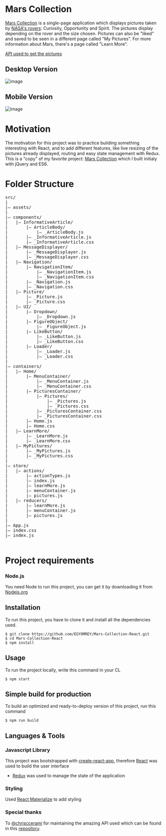 # Mars Collection
[Mars Collection](https://mars-collection.firebaseapp.com/) is a single-page application which displays pictures taken by [NASA's rovers](https://en.wikipedia.org/wiki/Mars_rover): Curiosity, Opportunity and Spirit. The pictures display depending on the rover and the size chosen. Pictures can also be "liked" and saved to be seen in a different page called "My Pictures". For more information about Mars, there's a page called "Learn More".

[API used to get the pictures](https://github.com/chrisccerami/mars-photo-api)

## Desktop Version
 ![image](https://i.imgur.com/1lLy6mN.png)
 
## Mobile Version
 ![image](https://i.imgur.com/fgtUcEH.png)

# Motivation
The motivation for this project was to practice building something interesting with React, and to add different features, like live resizing of the pictures already displayed, routing and easy state management with Redux. This is a "copy" of my favorite project: [Mars Collection](https://egyomrey.github.io/Mars-Collection/build/index.html) which I built initialy with jQuery and ES6. 

# Folder Structure 
<pre>
src/  
|  
|– assets/
|  
|– components/  
|   |– InformativeArticle/
|   	|– ArticleBody/
|	    	|– _ArticleBody.js
|  		|– _InformativeArticle.js
|  		|– _InformativeArticle.css
|   |– MessageDisplayer/
|  		|– _MessageDisplayer.js
|  		|– _MessageDisplayer.css
|   |– Navigation/
|   	|– NavigationItem/
|	    	|– _NavigationItem.js
|	    	|– _NavigationItem.css
|  		|– _Navigation.js
|  		|– _Navigation.css
|   |– Picture/
|  		|– _Picture.js
|  		|– _Picture.css
|   |– UI/ 
|   	|– Dropdown/
|	    	|– _Dropdown.js
|   	|– FigureObject/
|	    	|– _FigureObject.js
|   	|– LikeButton/
|	    	|– _LikeButton.js
|	    	|– _LikeButton.css
|   	|– Loader/
|	    	|– _Loader.js
|	    	|– _Loader.css       
|  
|– containers/ 
|   |– Home/
|   	|– MenuContainer/
|	    	|– _MenuContainer.js
|	    	|– _MenuContainer.css
|   	|– PicturesContainer/
|   	    |– Pictures/
|	        	|– _Pictures.js
|	        	|– _Pictures.css
|	    	|– _PicturesContainer.css
|	    	|– _PicturesContainer.css
|   	|– Home.js
|   	|– Home.css
|   |– LearnMore/
|  		|– _LearnMore.js
|  		|– _LearnMore.css
|   |– MyPictures/
|  		|– _MyPictures.js
|  		|– _MyPictures.css
|
|– store/
|   |– actions/
|   	|– actionTypes.js
|   	|– index.js
|   	|– learnMore.js
|   	|– menuContainer.js
|   	|– pictures.js
|   |– reducers/ 
|   	|– learnMore.js
|   	|– menuContainer.js
|   	|– pictures.js    
| 
|– App.js
|– index.css
|– index.js 

</pre>


# Project requirements

### Node.js
You need Node to run this project, you can get it by downloading it from [Nodejs.org](https://nodejs.org/en/)

## Installation
To run this project, you have to clone it and install all the dependencies used.

    $ git clone https://github.com/EGYOMREY/Mars-Collection-React.git
    $ cd Mars-Collection-React
    $ npm install

## Usage
To run the project locally, write this command in your CL

    $ npm start

## Simple build for production
To build an optimized and ready-to-deploy version of this project, run this command

    $ npm run build

## Languages & Tools

### Javascript Library
This project was bootstrapped with [create-react-app](https://github.com/facebook/create-react-app), therefore [React](https://reactjs.org/) was used to build the user interface
* [Redux](https://redux.js.org/) was used to manage the state of the application

### Styling
Used [React Materialize](https://react-materialize.github.io) to add styling


### Special thanks
To [@chrisccerami](https://twitter.com/chrisccerami) for maintaining the amazing API used which can be found in this [repository](https://github.com/chrisccerami/mars-photo-api).
